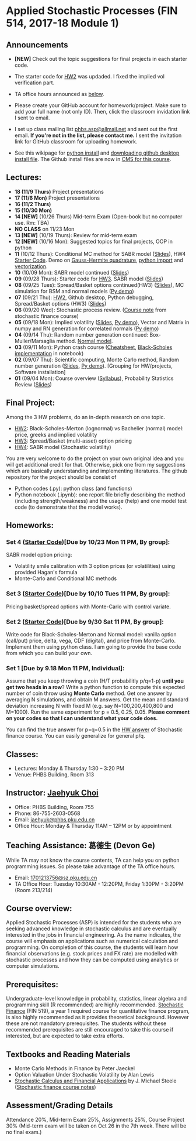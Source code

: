 # Applied Stochastic Processes (FIN 514, 2017-18 Module 1)

## Announcements
* __[NEW]__ Check out the topic suggestions for final projects in each starter code.

* The starter code for [HW2](https://github.com/PHBS-2017-ASP-Classroom/BSMmodel_Base) was updaded. I fixed the implied vol verification part.

* TA office hours announced as [below](#teaching-assistance-葛德生-devon-ge).

* Please create your GitHub account for homework/project. Make sure to add your full name (not only ID). Then, click the classroom invidation link I sent to email.

* I set up class mailing list phbs.asp@allmail.net and sent out the first email. __If you're not in the list, please contact me.__ I sent the invitation link for GitHub classroom for uploading homework.

* See this wikipage for [python install](https://github.com/PHBS/2017.M1.ASP/wiki/Python-Resources) and [downloading github desktop install file](https://github.com/PHBS/2017.M1.ASP/wiki/Github-Desktop-Download). The Github install files are now in [CMS for this course](http://cms.phbs.pku.edu.cn/claroline/document/document.php?cidReset=true&cidReq=FIN514).

## Lectures:
* __18 (11/9 Thurs)__ Project presentations
* __17 (11/6 Mon)__ Project presentations
* __16 (11/2 Thurs)__
* __15 (10/30 Mon)__
* __14 [NEW]__ (10/26 Thurs) Mid-term Exam (Open-book but no computer use. Rm: TBA)
* __NO CLASS__ on 11/23 Mon
* __13 [NEW]__ (10/19 Thurs): Review for mid-term exam
* __12 [NEW]__ (10/16 Mon): Suggested topics for final projects, OOP in python 
* __11__ (10/12 Thurs): Conditional MC method for SABR model ([Slides](files/SABRmodel.pdf)), HW4 [Starter Code](https://github.com/PHBS-2017-ASP-Classroom/SABRModel_Base). Demo on [Gauss-Hermite quadrature](https://github.com/PHBS-2017-ASP-Classroom/SABRmodel_Base/blob/master/Demo_GHQ.ipynb), [python import](https://github.com/PHBS-2017-ASP-Classroom/SABRmodel_Base/blob/master/Demo_Advanced_Import.ipynb) and [vectorization](https://github.com/PHBS-2017-ASP-Classroom/SABRmodel_Base/blob/master/Demo_Vectorize.ipynb).
* __10__ (10/09 Mon): SABR model continued ([Slides](files/SABRmodel.pdf))
* __09__ (09/28 Thurs): Starter code for [HW3](https://github.com/PHBS-2017-ASP-Classroom/SpreadBasketOptions_Base). SABR model ([Slides](files/SABRmodel.pdf))
* __08__ (09/25 Tues): Spread/Basket options continued(HW3) ([Slides](files/SpreadBasketOption.pdf)), MC simulation for BSM and normal models ([Py demo](py/BlackScholes_MC.ipynb))
* __07__ (09/21 Thu): [HW2](https://github.com/PHBS-2017-ASP-Classroom/BSMmodel_Base), Github desktop, Python debugging, Spread/Basket options (HW3) ([Slides](files/SpreadBasketOption.pdf))
* __06__ (09/20 Wed): Stochastic process review. ([Course note]( https://github.com/PHBS/2016.M3.StoFin/blob/master/files/Notes%20Steele.pdf) from stochastic finance course)
* __05__ (09/18 Mon): Implied volatility ([Slides](files/ImpVol.pdf), [Py demo](py/BlackScholes_ImpliedVol.ipynb)), Vector and Matrix in numpy and RN generation for correlated normals ([Py demo](py/BlackScholes_VectorMatrix.ipynb))
* __04__ (09/14 Thu): Random number generation continued: Box-Muller/Marsaglia method. [Normal model](files/NormalModel.pdf).
* __03__ (09/11 Mon): Python crash course ([Cheatsheet](py/Cheatsheet_Derek_Banas.ipynb), [Black-Scholes implementation](py/BlackScholes_FunctionVsClass.ipynb) in notebook)
* __02__ (09/07 Thu): Scientific computing, Monte Carlo method, Random number generation ([Slides](files/MCmethod.pdf), [Py demo](py/MC_Demo.ipynb)). [Grouping for HW/projects, Software installation]
* __01__ (09/04 Mon): Course overview ([Syllabus](files/syllabus.pdf)), Probability Statistics Review ([Slides](files/ProbStatsReview.pdf))

## Final Project:
Among the 3 HW problems, do an in-depth research on one topic.

* [HW2](https://github.com/PHBS-2017-ASP-Classroom/BSMmodel_Base): Black-Scholes-Merton (lognormal) vs Bachelier (normal) model: price, greeks and implied volatility
* [HW3](https://github.com/PHBS-2017-ASP-Classroom/SpreadBasketOptions_Base): Spread/Basket (multi-asset) option pricing
* [HW4](https://github.com/PHBS-2017-ASP-Classroom/SABRModel_Base): SABR model (Stochastic volatility)

You are very welcome to do the project on your own original idea and you will get additional credit for that. Otherwise, pick one from my suggestions which are basically understanding and implementing literatures. The github repository for the project should be consist of

* Python codes (.py): python class (and functions)
* Python notebook (.ipynb): one report file briefly describing the method (including strength/weakness) and the usage (help) and one model test code (to demonstrate that the model works).

## Homeworks:
### __Set 4__ ([Starter Code](https://github.com/PHBS-2017-ASP-Classroom/SABRModel_Base))[Due by 10/23 Mon 11 PM, By group]:

SABR model option pricing:
* Volatility smile calibration with 3 option prices (or volatilities) using provided Hagan's formula
* Monte-Carlo and Conditional MC methods

### __Set 3__ ([Starter Code](https://github.com/PHBS-2017-ASP-Classroom/SpreadBasketOptions_Base))[Due by 10/10 Tues 11 PM, By group]:

Pricing basket/spread options with Monte-Carlo with control variate.

### __Set 2__ ([Starter Code](https://github.com/PHBS-2017-ASP-Classroom/BSMmodel_Base))[Due by 9/30 Sat 11 PM, By group]:

Write code for Black-Scholes-Merton and Normal model: vanilla option (call/put) price, delta, vega, CDF (digital), and price from Monte-Carlo. Implement them using python class. I am going to provide the base code from which you can build your own.

### __Set 1__ [Due by 9.18 Mon 11 PM, Individual]: 

Assume that you keep throwing a coin (H/T probabilitly p/q=1-p) __until you get two heads in a row__? Write a python function to compute this expected number of coin throw using __Monte Carlo__ method. Get one answer by averaging N simulations, and obtain M answers. Get the mean and standard deviation increasing N with fixed M (e.g. say N=100,200,400,800 and M=1000). Run the same experiment for p = 0.5, 0.25, 0.05. __Please comment on your codes so that I can understand what your code does.__

You can find the true answer for p=q=0.5 in the [HW answer](https://github.com/PHBS/2016.M3.StoFin/blob/master/files/StoFin_HW_Solution.pdf) of Stochastic finance course. You can easily generalize for general p/q.

## Classes: 
* Lectures: Monday & Thursday 1:30 – 3:20 PM
* Venue: PHBS Building, Room 313

## Instructor: [Jaehyuk Choi](http://www.jaehyukchoi.net/phbs_en)
* Office: PHBS Building, Room 755
* Phone: 86-755-2603-0568
* Email: jaehyuk@phbs.pku.edu.cn
* Office Hour: Monday & Thursday 11AM – 12PM or by appointment

## Teaching Assistance: 葛德生 (Devon Ge)
While TA may not know the course contents, TA can help you on python programming issues. So please take advantage of the TA office hours.
* Email: 1701213756@sz.pku.edu.cn
* TA Office Hour: Tuesday 10:30AM - 12:20PM, Friday 1:30PM - 3:20PM (Room 213/214)

## Course overview: 
Applied Stochastic Processes (ASP) is intended for the students who are
seeking advanced knowledge in stochastic calculus and are eventually interested in the jobs in
financial engineering. As the name indicates, the course will emphasis on applications such as
numerical calculation and programming. On completion of this course, the students will learn
how financial observations (e.g. stock prices and FX rate) are modelled with stochastic
processes and how they can be computed using analytics or computer simulations.

## Prerequisites: 
Undergraduate-level knowledge in probability, statistics, linear algebra and
programming skill (R recommended) are highly recommended. [Stochastic Finance](https://github.com/PHBS/2016.M3.StoFin) (FIN 519),
a year 1 required course for quantitative finance program, is also highly recommended as it
provides theoretical background. However these are not mandatory prerequisites. The
students without these recommended prerequisites are still encouraged to take this course if
interested, but are expected to take extra efforts.

##  Textbooks and Reading Materials
* Monte Carlo Methods in Finance by Peter Jaeckel
* Option Valuation Under Stochastic Volatility by Alan Lewis
* [Stochastic Calculus and Financial Applications](http://www-stat.wharton.upenn.edu/~steele/StochasticCalculus.html) by J. Michael Steele
([Stochastic finance course notes](https://github.com/PHBS/2016.M3.StoFin/blob/master/files/Notes%20Steele.pdf))

## Assessment/Grading Details
Attendance 20%, Mid-term Exam 25%, Assignments 25%, Course Project 30%
(Mid-term exam will be taken on Oct 26 in the 7th week. There will be no final exam.)
